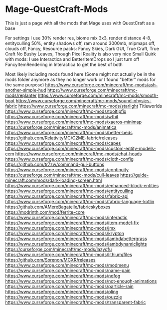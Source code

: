 # Mage-QuestCraft-Mods
This is just a page with all the mods that Mage uses with QuestCraft as a base

For settings I use 30% render res, biome mix 3x3, render distance 4-8, entityculling 50%, entity shadows off, ram around 3000mb, mipmaps off, clouds off, Fancy,
Resource packs: Fancy Skies, Dark GUI, True Craft, True Craft No Bushy Leaves,
Though Pixel Reality is also very nice
Small Quirk with mods: I use Interactica and BetterItemDrops so I just turn off FancyItemRendering in Interactica to get the best of both

Most likely including mods found here (Some might not actually be in the mods folder anymore as they no longer work or I found "better" mods for the same purpose)
https://www.curseforge.com/minecraft/mc-mods/ash-another-simple-hud
https://www.curseforge.com/minecraft/mc-mods/replanter
https://www.curseforge.com/minecraft/mc-mods/smooth-boot
https://www.curseforge.com/minecraft/mc-mods/sound-physics-fabric
https://www.curseforge.com/minecraft/mc-mods/starlight
Titleworlds
https://www.curseforge.com/minecraft/mc-mods/tooltipfix
https://www.curseforge.com/minecraft/mc-mods/wthit
https://www.curseforge.com/minecraft/mc-mods/xaeros-minimap
https://curseforge.com/minecraft/mc-mods/animatica
https://www.curseforge.com/minecraft/mc-mods/better-beds
https://github.com/RelativityMC/C2ME-fabric/releases
https://www.curseforge.com/minecraft/mc-mods/capes
https://www.curseforge.com/minecraft/mc-mods/custom-entity-models-cem
https://www.curseforge.com/minecraft/mc-mods/chat-heads
https://www.curseforge.com/minecraft/mc-mods/cloth-config
https://github.com/tr7zw/command-gui-buttons
https://www.curseforge.com/minecraft/mc-mods/continuity
https://curseforge.com/minecraft/mc-mods/cull-leaves
https://guide-minecraft.com/mods/dark-loading-screen.html
https://www.curseforge.com/minecraft/mc-mods/enhanced-block-entities
https://www.curseforge.com/minecraft/mc-mods/entityculling
https://www.curseforge.com/minecraft/mc-mods/fabric-api
https://www.curseforge.com/minecraft/mc-mods/fabric-language-kotlin
https://github.com/AMereBagatelle/fabricskyboxes
https://modrinth.com/mod/ferrite-core
https://www.curseforge.com/minecraft/mc-mods/interactic
https://www.curseforge.com/minecraft/mc-mods/item-model-fix
https://www.curseforge.com/minecraft/mc-mods/jmx
https://www.curseforge.com/minecraft/mc-mods/krypton
https://www.curseforge.com/minecraft/mc-mods/lambdabettergrass
https://www.curseforge.com/minecraft/mc-mods/lambdynamiclights
https://curseforge.com/minecraft/mc-mods/lazydfu
https://www.curseforge.com/minecraft/mc-mods/lithium/files
https://github.com/Sorenon/MCXR/releases
https://www.curseforge.com/minecraft/mc-mods/modmenu
https://www.curseforge.com/minecraft/mc-mods/name-pain
https://www.curseforge.com/minecraft/mc-mods/nofog
https://www.curseforge.com/minecraft/mc-mods/not-enough-animations
https://www.curseforge.com/minecraft/mc-mods/particle-rain
https://www.curseforge.com/minecraft/mc-mods/pling
https://www.curseforge.com/minecraft/mc-mods/puzzle
https://www.curseforge.com/minecraft/mc-mods/transparent-fabric
